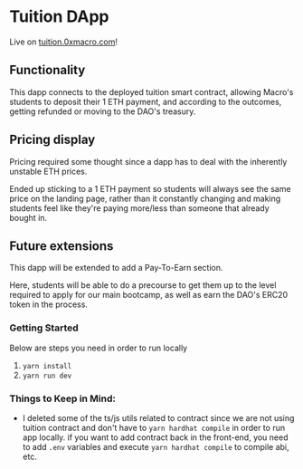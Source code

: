 # Tuition DApp

Live on [tuition.0xmacro.com](https://tuition.0xmacro.com)!

## Functionality

This dapp connects to the deployed tuition smart contract, allowing Macro's students to deposit their 1 ETH payment, and according to the outcomes, getting refunded or moving to the DAO's treasury.

## Pricing display

Pricing required some thought since a dapp has to deal with the inherently unstable ETH prices.

Ended up sticking to a 1 ETH payment so students will always see the same price on the landing page, rather than it constantly changing and making students feel like they're paying more/less than someone that already bought in.

## Future extensions

This dapp will be extended to add a Pay-To-Earn section.

Here, students will be able to do a precourse to get them up to the level required to apply for our main bootcamp, as well as earn the DAO's ERC20 token in the process.

### Getting Started

Below are steps you need in order to run locally

1. `yarn install`
2. `yarn run dev`

### Things to Keep in Mind:

- I deleted some of the ts/js utils related to contract since we are not using tuition contract and don't have to `yarn hardhat compile` in order to run app locally. if you want to add contract back in the front-end, you need to add `.env` variables and execute `yarn hardhat compile` to compile abi, etc.
